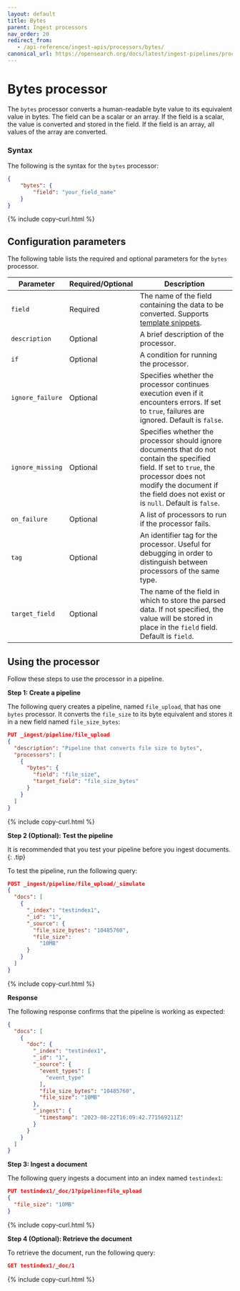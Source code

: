 ```yaml
---
layout: default
title: Bytes
parent: Ingest processors
nav_order: 20
redirect_from:
   - /api-reference/ingest-apis/processors/bytes/
canonical_url: https://opensearch.org/docs/latest/ingest-pipelines/processors/bytes/
---
```


# Bytes processor

The `bytes` processor converts a human-readable byte value to its equivalent value in bytes. The field can be a scalar or an array. If the field is a scalar, the value is converted and stored in the field. If the field is an array, all values of the array are converted.

### Syntax

The following is the syntax for the `bytes` processor: 

```json
{
    "bytes": {
        "field": "your_field_name"
    }
}
```
{% include copy-curl.html %}

## Configuration parameters

The following table lists the required and optional parameters for the `bytes` processor.  

Parameter | Required/Optional | Description |
|-----------|-----------|-----------|
`field`  | Required  | The name of the field containing the data to be converted. Supports [template snippets]({{site.url}}{{site.baseurl}}/ingest-pipelines/create-ingest/#template-snippets). |
`description`  | Optional  | A brief description of the processor.  |
`if` | Optional | A condition for running the processor. |
`ignore_failure` | Optional | Specifies whether the processor continues execution even if it encounters errors. If set to `true`, failures are ignored. Default is `false`. |
`ignore_missing`  | Optional  | Specifies whether the processor should ignore documents that do not contain the specified field. If set to `true`, the processor does not modify the document if the field does not exist or is `null`. Default is `false`. |
`on_failure` | Optional | A list of processors to run if the processor fails. |
`tag` | Optional | An identifier tag for the processor. Useful for debugging in order to distinguish between processors of the same type. |
`target_field`  | Optional  | The name of the field in which to store the parsed data. If not specified, the value will be stored in place in the `field` field. Default is `field`.  |

## Using the processor

Follow these steps to use the processor in a pipeline.

**Step 1: Create a pipeline** 

The following query creates a pipeline, named `file_upload`, that has one `bytes` processor. It converts the `file_size` to its byte equivalent and stores it in a new field named `file_size_bytes`:

```json
PUT _ingest/pipeline/file_upload
{
  "description": "Pipeline that converts file size to bytes",
  "processors": [
    {
      "bytes": {
        "field": "file_size",
        "target_field": "file_size_bytes"
      }
    }
  ]
}
```
{% include copy-curl.html %}

**Step 2 (Optional): Test the pipeline** 

It is recommended that you test your pipeline before you ingest documents.
{: .tip}

To test the pipeline, run the following query:

```json
POST _ingest/pipeline/file_upload/_simulate
{
  "docs": [
    {
      "_index": "testindex1",
      "_id": "1",
      "_source": {
        "file_size_bytes": "10485760",
        "file_size":
          "10MB"
      }
    }
  ]
}
```
{% include copy-curl.html %}

**Response**

The following response confirms that the pipeline is working as expected:

```json
{
  "docs": [
    {
      "doc": {
        "_index": "testindex1",
        "_id": "1",
        "_source": {
          "event_types": [
            "event_type"
          ],
          "file_size_bytes": "10485760",
          "file_size": "10MB"
        },
        "_ingest": {
          "timestamp": "2023-08-22T16:09:42.771569211Z"
        }
      }
    }
  ]
}
```

**Step 3: Ingest a document**

The following query ingests a document into an index named `testindex1`:

```json
PUT testindex1/_doc/1?pipeline=file_upload
{
  "file_size": "10MB"
}
```
{% include copy-curl.html %}

**Step 4 (Optional): Retrieve the document** 

To retrieve the document, run the following query:

```json
GET testindex1/_doc/1
```
{% include copy-curl.html %}
